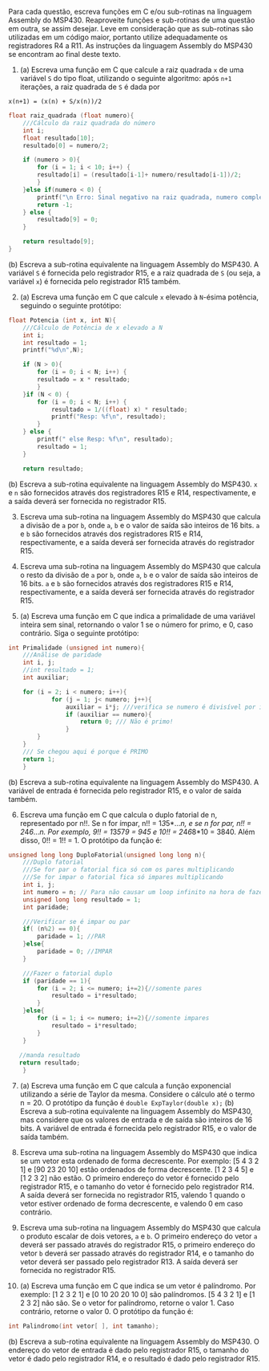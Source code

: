 Para cada questão, escreva funções em C e/ou sub-rotinas na linguagem Assembly do MSP430. Reaproveite funções e sub-rotinas de uma questão em outra, se assim desejar. Leve em consideração que as sub-rotinas são utilizadas em um código maior, portanto utilize adequadamente os registradores R4 a R11. As instruções da linguagem Assembly do MSP430 se encontram ao final deste texto.

1. (a) Escreva uma função em C que calcule a raiz quadrada `x` de uma variável `S` do tipo float, utilizando o seguinte algoritmo: após `n+1` iterações, a raiz quadrada de `S` é dada por

```
x(n+1) = (x(n) + S/x(n))/2
```

```C
float raiz_quadrada (float numero){
    ///Cálculo da raiz quadrada do número
    int i;
    float resultado[10];
    resultado[0] = numero/2;

    if (numero > 0){
        for (i = 1; i < 10; i++) {
        resultado[i] = (resultado[i-1]+ numero/resultado[i-1])/2;
        }
    }else if(numero < 0) {
        printf("\n Erro: Sinal negativo na raiz quadrada, numero complexo!\n O resultado que apareceu é '-1', mas está errado. \n");
        return -1;
    } else {
        resultado[9] = 0;
    }

    return resultado[9];
}
```

(b) Escreva a sub-rotina equivalente na linguagem Assembly do MSP430. A variável `S` é fornecida pelo registrador R15, e a raiz quadrada de `S` (ou seja, a variável `x`) é fornecida pelo registrador R15 também.

2. (a) Escreva uma função em C que calcule `x` elevado à `N`-ésima potência, seguindo o seguinte protótipo: 

```C
float Potencia (int x, int N){
    ///Cálculo de Potência de x elevado a N
    int i;
    int resultado = 1;
    printf("%d\n",N);

    if (N > 0){
        for (i = 0; i < N; i++) {
        resultado = x * resultado;
        }
    }if (N < 0) {
        for (i = 0; i < N; i++) {
            resultado = 1/((float) x) * resultado;
            printf("Resp: %f\n", resultado);
        }
    } else {
        printf(" else Resp: %f\n", resultado);
        resultado = 1;
    }

    return resultado;
```

(b) Escreva a sub-rotina equivalente na linguagem Assembly do MSP430. `x` e `n` são fornecidos através dos registradores R15 e R14, respectivamente, e a saída deverá ser fornecida no registrador R15.

3. Escreva uma sub-rotina na linguagem Assembly do MSP430 que calcula a divisão de `a` por `b`, onde `a`, `b` e o valor de saída são inteiros de 16 bits. `a` e `b` são fornecidos através dos registradores R15 e R14, respectivamente, e a saída deverá ser fornecida através do registrador R15.

4. Escreva uma sub-rotina na linguagem Assembly do MSP430 que calcula o resto da divisão de `a` por `b`, onde `a`, `b` e o valor de saída são inteiros de 16 bits. `a` e `b` são fornecidos através dos registradores R15 e R14, respectivamente, e a saída deverá ser fornecida através do registrador R15.

5. (a) Escreva uma função em C que indica a primalidade de uma variável inteira sem sinal, retornando o valor 1 se o número for primo, e 0, caso contrário. Siga o seguinte protótipo:

```C
int Primalidade (unsigned int numero){
    ///Anãlise de paridade
    int i, j;
    //int resultado = 1;
    int auxiliar;

    for (i = 2; i < numero; i++){
            for (j = 1; j< numero; j++){
                auxiliar = i*j; ///verifica se numero é divisível por i
                if (auxiliar == numero){
                    return 0; /// Não é primo!
                }
        }
    }
    /// Se chegou aqui é porque é PRIMO
    return 1;
    }
```

(b) Escreva a sub-rotina equivalente na linguagem Assembly do MSP430. A variável de entrada é fornecida pelo registrador R15, e o valor de saída também.

6. Escreva uma função em C que calcula o duplo fatorial de n, representado por n!!. Se n for ímpar, n!! = 1*3*5*...*n, e se n for par, n!! = 2*4*6*...*n. Por exemplo, 9!! = 1*3*5*7*9 = 945 e 10!! = 2*4*6*8*10 = 3840. Além disso, 0!! = 1!! = 1.
O protótipo da função é:

```C
unsigned long long DuploFatorial(unsigned long long n){
    ///Duplo fatorial
    ///Se for par o fatorial fica só com os pares multiplicando
    ///Se for impar o fatorial fica só impares multiplicando
    int i, j;
    int numero = n; // Para não causar um loop infinito na hora de fazer o fatorial
    unsigned long long resultado = 1;
    int paridade;

    ///Verificar se é impar ou par
    if( (n%2) == 0){
        paridade = 1; //PAR
    }else{
        paridade = 0; //IMPAR
    }

    ///Fazer o fatorial duplo
    if (paridade == 1){
        for (i = 2; i <= numero; i+=2){//somente pares
            resultado = i*resultado;
        }
    }else{
        for (i = 1; i <= numero; i+=2){//somente impares
            resultado = i*resultado;
        }
    }
    
   //manda resultado
   return resultado;
    }
```

7. (a) Escreva uma função em C que calcula a função exponencial utilizando a série de Taylor da mesma. Considere o cálculo até o termo n = 20. O protótipo da função é `double ExpTaylor(double x);`
(b) Escreva a sub-rotina equivalente na linguagem Assembly do MSP430, mas considere que os valores de entrada e de saída são inteiros de 16 bits. A variável de entrada é fornecida pelo registrador R15, e o valor de saída também.

8. Escreva uma sub-rotina na linguagem Assembly do MSP430 que indica se um vetor esta ordenado de forma decrescente. Por exemplo:
[5 4 3 2 1] e [90 23 20 10] estão ordenados de forma decrescente.
[1 2 3 4 5] e [1 2 3 2] não estão.
O primeiro endereço do vetor é fornecido pelo registrador R15, e o tamanho do vetor é fornecido pelo registrador R14. A saída deverá ser fornecida no registrador R15, valendo 1 quando o vetor estiver ordenado de forma decrescente, e valendo 0 em caso contrário.

9. Escreva uma sub-rotina na linguagem Assembly do MSP430 que calcula o produto escalar de dois vetores, `a` e `b`. O primeiro endereço do vetor `a` deverá ser passado através do registrador R15, o primeiro endereço do vetor `b` deverá ser passado através do registrador R14, e o tamanho do vetor deverá ser passado pelo registrador R13. A saída deverá ser fornecida no registrador R15.

10. (a) Escreva uma função em C que indica se um vetor é palíndromo. Por exemplo:
	[1 2 3 2 1] e [0 10 20 20 10 0] são palíndromos.
	[5 4 3 2 1] e [1 2 3 2] não são.
Se o vetor for palíndromo, retorne o valor 1. Caso contrário, retorne o valor 0. O protótipo da função é:

```C
int Palindromo(int vetor[ ], int tamanho);
```

(b) Escreva a sub-rotina equivalente na linguagem Assembly do MSP430. O endereço do vetor de entrada é dado pelo registrador R15, o tamanho do vetor é dado pelo registrador R14, e o resultado é dado pelo registrador R15.
